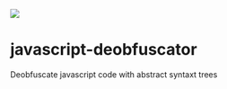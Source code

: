 ![](https://github.com/lorenzoferre/javascript-deobfuscator/actions/workflows/node.js.yml/badge.svg)
# javascript-deobfuscator
Deobfuscate javascript code with abstract syntaxt trees
